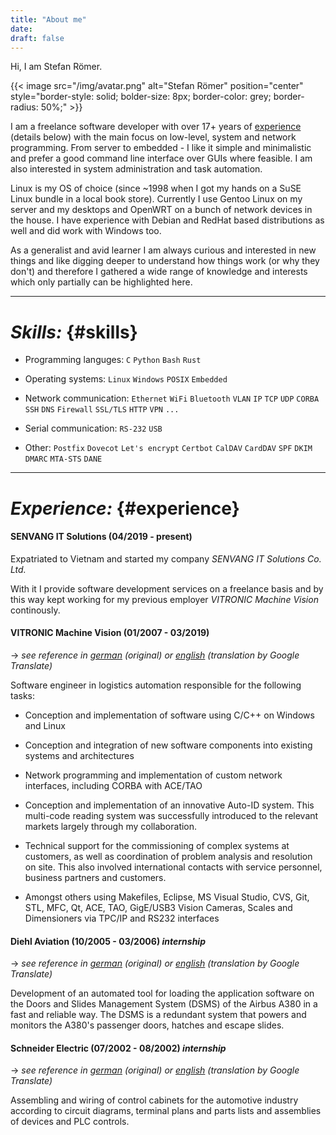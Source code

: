 ```yaml
---
title: "About me"
date:
draft: false
---
```


Hi, I am Stefan Römer.

{{< image src="/img/avatar.png" alt="Stefan Römer" position="center" style="border-style: solid; bolder-size: 8px; border-color: grey; border-radius: 50%;" >}}

I am a freelance software developer with over 17+ years of [experience](#experience) (details below) with the main focus
on low-level, system and network programming. From server to embedded - I like it simple and minimalistic and prefer a good
command line interface over GUIs where feasible. I am also interested in system administration and task automation.

Linux is my OS of choice (since ~1998 when I got my hands on a SuSE Linux bundle in a local book store). Currently I use
Gentoo Linux on my server and my desktops and OpenWRT on a bunch of network devices in the house. I have experience with
Debian and RedHat based distributions as well and did work with Windows too.

As a generalist and avid learner I am always curious and interested in new things and like digging deeper to understand
how things work (or why they don't) and therefore I gathered a wide range of knowledge and interests which only partially
can be highlighted here.

---

# ***Skills:*** {#skills}

+ Programming languges: `C` `Python` `Bash` `Rust` 

+ Operating systems: `Linux` `Windows` `POSIX` `Embedded`

+ Network communication: `Ethernet` `WiFi` `Bluetooth` `VLAN` `IP` `TCP` `UDP` `CORBA` `SSH` `DNS` `Firewall` `SSL/TLS` `HTTP` `VPN` `...`

+ Serial communication: `RS-232` `USB`

+ Other: `Postfix` `Dovecot` `Let's encrypt` `Certbot` `CalDAV` `CardDAV` `SPF` `DKIM` `DMARC` `MTA-STS` `DANE`

---

# ***Experience:*** {#experience}

#### SENVANG IT Solutions (04/2019 - present)

Expatriated to Vietnam and started my company *SENVANG IT Solutions Co. Ltd.*

With it I provide software development services on a freelance basis and by this way kept working for
my previous employer *VITRONIC Machine Vision* continously.



#### VITRONIC Machine Vision (01/2007 - 03/2019)
->    *see reference in [german](/pdf/reference_vitronic.pdf) (original) or  [english](/pdf/reference_vitronic_en.pdf) (translation by Google Translate)*

Software engineer in logistics automation responsible for the following tasks:

+ Conception and implementation of software using C/C++ on Windows and Linux

+ Conception and integration of new software components into existing systems and architectures

+ Network programming and implementation of custom network interfaces, including CORBA with ACE/TAO

+ Conception and implementation of an innovative Auto-ID system. This multi-code reading system
  was successfully introduced to the relevant markets largely through my collaboration.

+ Technical support for the commissioning of complex systems at customers, as well as coordination of
  problem analysis and resolution on site. This also involved international contacts with service
  personnel, business partners and customers.

+ Amongst others using Makefiles, Eclipse, MS Visual Studio, CVS, Git, STL, MFC, Qt, ACE, TAO,
  GigE/USB3 Vision Cameras, Scales and Dimensioners via TPC/IP and RS232 interfaces



#### Diehl Aviation (10/2005 - 03/2006) *internship*
->    *see reference in [german](/pdf/reference_diehl.pdf) (original) or  [english](/pdf/reference_diehl_en.pdf) (translation by Google Translate)*

Development of an automated tool for loading the application software on the Doors and Slides Management
System (DSMS) of the Airbus A380 in a fast and reliable way. The DSMS is a redundant system that powers
and monitors the A380's passenger doors, hatches and escape slides.



#### Schneider Electric (07/2002 - 08/2002) *internship*
->    *see reference in [german](/pdf/reference_schneider-electric.pdf) (original) or [english](/pdf/reference_schneider-electric_en.pdf) (translation by Google Translate)*

Assembling and wiring of control cabinets for the automotive industry according to circuit diagrams,
terminal plans and parts lists and assemblies of devices and PLC controls.
